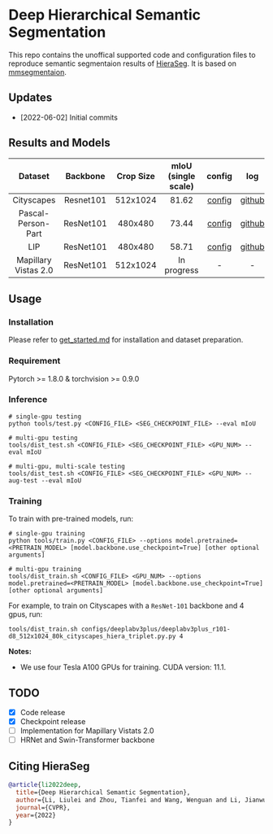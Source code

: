 # Deep Hierarchical Semantic Segmentation

This repo contains the unoffical supported code and configuration files to reproduce semantic segmentaion results of [HieraSeg](https://arxiv.org/abs/2203.14335). It is based on [mmsegmentaion](https://github.com/open-mmlab/mmsegmentation).

## Updates

 - [2022-06-02] Initial commits

## Results and Models

| Dataset | Backbone | Crop Size | mIoU (single scale) | config | log | model |
| :---: | :---: | :---: | :---: | :---: | :---: | :---: |
| Cityscapes | Resnet101 | 512x1024 | 81.62 | [config](configs/deeplabv3plus/deeplabv3plus_r101-d8_512x1024_80k_cityscapes_hiera_triplet.py) | [github](https://github.com/qhanghu/HSSN_pytorch/releases/download/1.0/deeplabv3plus_r101-d8_512x1024_80k_cityscapes_hiera_triplet.log) | [github](https://github.com/qhanghu/HSSN_pytorch/releases/download/1.0/deeplabv3plus_r101-d8_512x1024_80k_cityscapes_hiera_triplet.pth) |
| Pascal-Person-Part | ResNet101 | 480x480 | 73.44 | [config](configs/deeplabv3plus/deeplabv3plus_r101-d8_480x480_60k_pascal_person_part_hiera_triplet.py) | [github](https://github.com/qhanghu/HSSN_pytorch/releases/download/1.0/deeplabv3plus_r101-d8_480x480_60k_pascal_person_part_hiera_triplet.log) | [github](https://github.com/qhanghu/HSSN_pytorch/releases/download/1.0/deeplabv3plus_r101-d8_480x480_60k_pascal_person_part_hiera_triplet.pth) |
| LIP | ResNet101 | 480x480 | 58.71 | [config](configs/deeplabv3plus/deeplabv3plus_r101-d8_480x480_160k_LIP_hiera_triplet.py) | [github](https://github.com/qhanghu/HSSN_pytorch/releases/download/1.0/deeplabv3plus_r101-d8_480x480_160k_LIP_hiera_triplet.log) | [github](https://github.com/qhanghu/HSSN_pytorch/releases/download/1.0/deeplabv3plus_r101-d8_480x480_160k_LIP_hiera_triplet.pth) |
| Mapillary Vistas 2.0 | ResNet101 | 512x1024 | In progress | - | - | - |

## Usage

### Installation 

Please refer to [get_started.md](https://github.com/open-mmlab/mmsegmentation/blob/master/docs/en/get_started.md#installation) for installation and dataset preparation.

### Requirement

Pytorch >= 1.8.0 & torchvision >= 0.9.0

### Inference
```
# single-gpu testing
python tools/test.py <CONFIG_FILE> <SEG_CHECKPOINT_FILE> --eval mIoU

# multi-gpu testing
tools/dist_test.sh <CONFIG_FILE> <SEG_CHECKPOINT_FILE> <GPU_NUM> --eval mIoU

# multi-gpu, multi-scale testing
tools/dist_test.sh <CONFIG_FILE> <SEG_CHECKPOINT_FILE> <GPU_NUM> --aug-test --eval mIoU
```

### Training

To train with pre-trained models, run:
```
# single-gpu training
python tools/train.py <CONFIG_FILE> --options model.pretrained=<PRETRAIN_MODEL> [model.backbone.use_checkpoint=True] [other optional arguments]

# multi-gpu training
tools/dist_train.sh <CONFIG_FILE> <GPU_NUM> --options model.pretrained=<PRETRAIN_MODEL> [model.backbone.use_checkpoint=True] [other optional arguments] 
```
For example, to train on Cityscapes with a `ResNet-101` backbone and 4 gpus, run:
```
tools/dist_train.sh configs/deeplabv3plus/deeplabv3plus_r101-d8_512x1024_80k_cityscapes_hiera_triplet.py.py 4 
```

**Notes:** 
- We use four Tesla A100 GPUs for training. CUDA version: 11.1.

## TODO
- [x] Code release
- [x] Checkpoint release
- [ ] Implementation for Mapillary Vistats 2.0
- [ ] HRNet and Swin-Transformer backbone

## Citing HieraSeg
```BibTeX
@article{li2022deep,
  title={Deep Hierarchical Semantic Segmentation},
  author={Li, Liulei and Zhou, Tianfei and Wang, Wenguan and Li, Jianwu and Yang, Yi},
  journal={CVPR},
  year={2022}
}
```
